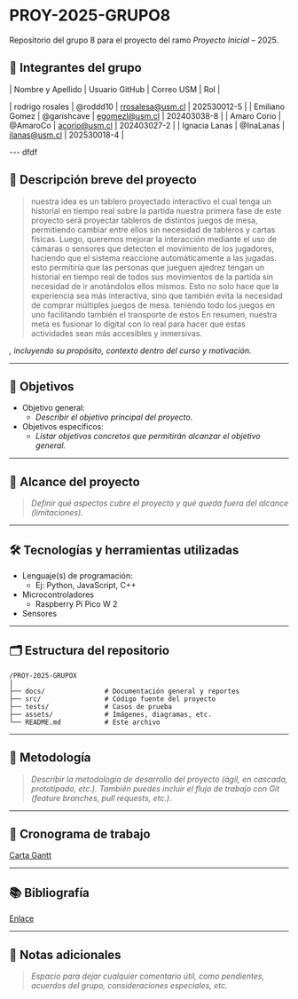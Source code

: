 # PROY-2025-GRUPO8

Repositorio del grupo 8 para el proyecto del ramo *Proyecto Inicial* – 2025.

## 👥 Integrantes del grupo

| Nombre y Apellido | Usuario GitHub | Correo USM               | Rol          |

| rodrigo rosales   | @roddd10       | rrosalesa@usm.cl |  202530012-5 |
| Emiliano Gomez    | @garishcave    | egomezl@usm.cl   | 202403038-8  |
| Amaro Corio       | @AmaroCo       | acorio@usm.cl    | 202403027-2  |
| Ignacia Lanas     | @InaLanas      | ilanas@usm.cl    | 202530018-4  |

---   dfdf

## 📝 Descripción breve del proyecto

> nuestra idea es un tablero proyectado interactivo el cual tenga un historial en tiempo real sobre la partida
nuestra primera fase de este proyecto será proyectar tableros de distintos juegos de mesa, permitiendo cambiar entre ellos sin necesidad de tableros y cartas físicas.
Luego, queremos mejorar la interacción mediante el uso de cámaras o sensores que detecten el movimiento de los jugadores, haciendo que el sistema reaccione automáticamente a las jugadas.
esto permitiría que las personas que jueguen ajedrez tengan un historial en tiempo real de todos sus movimientos de la partida sin necesidad de ir anotándolos ellos mismos.
Esto no solo hace que la experiencia sea más interactiva, sino que también evita la necesidad de comprar múltiples juegos de mesa. teniendo todo los juegos en uno facilitando también el transporte de estos
En resumen, nuestra meta es fusionar lo digital con lo real para hacer que estas actividades sean más accesibles y inmersivas.




*, incluyendo su propósito, contexto dentro del curso y motivación.*

---

## 🎯 Objetivos

- Objetivo general:
  - *Describir el objetivo principal del proyecto.*
- Objetivos específicos:
  - *Listar objetivos concretos que permitirán alcanzar el objetivo general.*

---

## 🧩 Alcance del proyecto

> *Definir qué aspectos cubre el proyecto y qué queda fuera del alcance (limitaciones).*

---

## 🛠️ Tecnologías y herramientas utilizadas

- Lenguaje(s) de programación:
  - Ej: Python, JavaScript, C++
- Microcontroladores
  - Raspberry Pi Pico W 2
- Sensores

---

## 🗂️ Estructura del repositorio

```
/PROY-2025-GRUPOX
│
├── docs/               # Documentación general y reportes
├── src/                # Código fuente del proyecto
├── tests/              # Casos de prueba
├── assets/             # Imágenes, diagramas, etc.
└── README.md           # Este archivo
```

---

## 🧪 Metodología

> *Describir la metodología de desarrollo del proyecto (ágil, en cascada, prototipado, etc.). También puedes incluir el flujo de trabajo con Git (feature branches, pull requests, etc.).*

---

## 📅 Cronograma de trabajo


[Carta Gantt](https://google.com)

---

## 📚 Bibliografía

[Enlace](https://google.com)

---

## 📌 Notas adicionales

> *Espacio para dejar cualquier comentario útil, como pendientes, acuerdos del grupo, consideraciones especiales, etc.*

